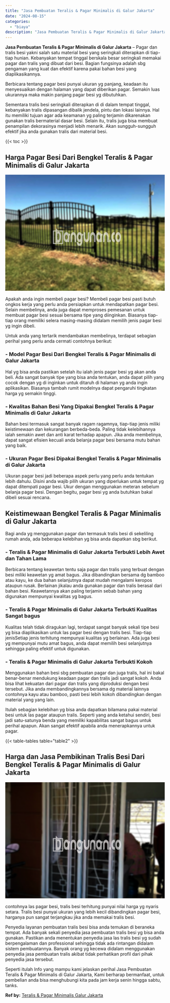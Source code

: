 ```yaml
---
title: "Jasa Pembuatan Teralis & Pagar Minimalis di Galur Jakarta"
date: "2024-08-15"
categories: 
  - "biaya"
description: "Jasa Pembuatan Teralis & Pagar Minimalis di Galur Jakarta. Seperti itulah Info yang mampu kami jelaskan perihal Jasa Pembuatan Teralis & Pagar Minimalis di G..."
---
```


**Jasa Pembuatan Teralis & Pagar Minimalis di Galur Jakarta** – Pagar dan tralis besi yakni salah satu material besi yang seringkali diterapkan di tiap-tiap hunian. Kebanyakan tempat tinggal berskala besar seringkali memakai pagar dan tralis yang dibuat dari besi. Bagian fungsinya adalah sbg pengaman yang kuat dan efektif karena pakai bahan besi yang diaplikasikannya.

Berbicara tentang pagar besi punyai ukuran yg panjang, keadaan itu menyesuaikan dengan halaman yang dapat diberikan pagar. Semakin luas ukurannya maka makin panjang pagar besi yg dibutuhkan.

Sementara tralis besi seringkali diterapkan di di dalam tempat tinggal, kebanyakan tralis dipasangan dibalik jendela, pintu dan lokasi lainnya. Hal itu memiliki tujuan agar ada keamanan yg paling terjamin dikarenakan gunakan tralis bermaterial dasar besi. Selain itu, tralis juga bisa membuat penampilan dekorasinya menjadi lebih menarik. Akan sungguh-sungguh efektif jika anda gunakan tralis dari material besi.

{{< toc >}}

## Harga Pagar Besi Dari Bengkel Teralis & Pagar Minimalis di Galur Jakarta

![Jasa Pembuatan Teralis & Pagar Minimalis di Galur Jakarta](/images/pagar-minimalis-murah-02.png)

Apakah anda ingin membeli pagar besi? Membeli pagar besi pasti butuh ongkos kerja yang perlu anda persiapkan untuk mendapatkan pagar besi. Selain membelinya, anda juga dapat memproses pemesanan untuk membuat pagar besi sesuai bersama tipe yang diinginkan. Biasanya tiap-tiap orang memiliki selera masing-masing didalam memilih jenis pagar besi yg ingin dibeli.

Untuk anda yang tertarik mendambakan membelinya, terdapat sebagian perihal yang perlu anda cermati contohnya berikut:
### \- Model Pagar Besi Dari Bengkel Teralis & Pagar Minimalis di Galur Jakarta

Hal yg bisa anda pastikan setelah itu ialah jenis pagar besi yg akan anda beli. Ada sangat banyak tipe yang bisa anda tentukan, anda dapat pilih yang cocok dengan yg di inginkan untuk ditaruh di halaman yg anda ingin aplikasikan. Biasanya tambah rumit modelnya dapat pengaruhi tingkatan harga yg semakin tinggi.

### \- Kwalitas Bahan Besi Yang Dipakai Bengkel Teralis & Pagar Minimalis di Galur Jakarta

Bahan besi termasuk sangat banyak ragam ragamnya, tiap-tiap jenis miliki keistimewaan dan kekurangan berbeda-beda. Paling tidak kelebihannya ialah semakin awet dan anti karat terhadap apapun. Jika anda membelinya, dapat sangat efisien kecuali anda belanja pagar besi bersama mutu bahan yang baik.

### \- Ukuran Pagar Besi Dipakai Bengkel Teralis & Pagar Minimalis di Galur Jakarta

Ukuran pagar besi jadi beberapa aspek perlu yang perlu anda tentukan lebih dahulu. Disini anda wajib pilih ukuran yang diperlukan untuk tempat yg dapat ditempati pagar besi. Ukur dengan menggunakan meteran sebelum belanja pagar besi. Dengan begitu, pagar besi yg anda butuhkan bakal dibeli sesuai rencana.

## Keistimewaan Bengkel Teralis & Pagar Minimalis di Galur Jakarta

Bagi anda yg menggunakan pagar dan termasuk tralis besi di sekeliling rumah anda, ada beberapa kelebihan yg bisa anda dapatkan sbg berikut.

### \- Teralis & Pagar Minimalis di Galur Jakarta Terbukti Lebih Awet dan Tahan Lama

Berbicara tentang keawetan tentu saja pagar dan tralis yang terbuat dengan besi miliki keawetan yg amat bagus. Jika dibandingkan bersama dg bamboo atau kayu, ke dua bahan selanjutnya dapat mudah mengalami keropos ataupun rusak. Berlainan jikalau anda gunakan pagar dan tralis berasal dari bahan besi. Keawetannya akan paling terjamin sebab bahan yang digunakan mempunyai kwalitas yg bagus.

### \- Teralis & Pagar Minimalis di Galur Jakarta Terbukti Kualitas Sangat bagus

Kualitas telah tidak diragukan lagi, terdapat sangat banyak sekali tipe besi yg bisa diaplikasikan untuk las pagar besi dengan tralis besi. Tiap-tiap jenisSetiap jenis terhitung mempunyai kualitas yg berlainan. Ada juga besi yg mempunyai mutu amat bagus, anda dapat memilih besi selanjutnya sehingga paling efektif untuk digunakan.

### \- Teralis & Pagar Minimalis di Galur Jakarta Terbukti Kokoh

Menggunakan bahan besi sbg pembuatan pagar dan juga tralis, hal ini bakal benar-benar mendukung keadaan pagar dan tralis jadi sangat kokoh. Anda bisa lihat kekuatan dari pagar dan tralis yang diproduksi dengan besi tersebut. Jika anda membandingkannya bersama dg material lainnya contohnya kayu atau bamboo, pasti besi lebih kokoh dibandingkan dengan material yang yang lain.

Itulah sebagian kelebihan yg bisa anda dapatkan bilamana pakai material besi untuk las pagar ataupun tralis. Seperti yang anda ketahui sendiri, besi jadi satu-satunya benda yang memiliki kapabilitas sangat bagus untuk perihal apapun. Akan sangat efektif apabila anda menerapkannya untuk pagar.

{{< table-tables table="table2" >}}

## Harga dan Jasa Pembikinan Tralis Besi Dari Bengkel Teralis & Pagar Minimalis di Galur Jakarta

![Jasa Pembuatan Teralis & Pagar Minimalis di Galur Jakarta](/images/teralis-minimalis-murah-33.png)

contohnya las pagar besi, tralis besi terhitung punyai nilai harga yg nyaris setara. Tralis besi punyai ukuran yang lebih kecil dibandingkan pagar besi, harganya pun sangat terjangkau jika anda memakai tralis besi.

Penyedia layanan pembuatan tralis besi bisa anda temukan di beraneka tempat. Ada banyak sekali penyedia jasa pembuatan tralis besi yg bisa anda gunakan. Pastikan anda menentukan penyedia jasa las tralis besi yg sudah berpengalaman dan professional sehingga tidak ada rintangan didalam sistem pembuatannya. Banyak orang yg kecewa didalam menggunakan penyedia jasa pembuatan tralis akibat tidak perhatikan profil dari pihak penyedia jasa tersebut.

Seperti itulah Info yang mampu kami jelaskan perihal Jasa Pembuatan Teralis & Pagar Minimalis di Galur Jakarta, Kami berharap bermanfaat, untuk pembelian anda bisa menghubungi kita pada jam kerja senin hingga sabtu, tanks.

**Ref by:** [Teralis & Pagar Minimalis Galur Jakarta](https://id.wikipedia.org/wiki/Teralis)
